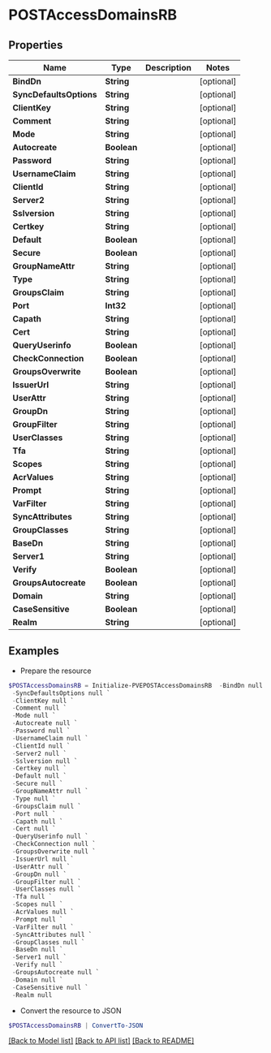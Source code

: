 # POSTAccessDomainsRB
## Properties

Name | Type | Description | Notes
------------ | ------------- | ------------- | -------------
**BindDn** | **String** |  | [optional] 
**SyncDefaultsOptions** | **String** |  | [optional] 
**ClientKey** | **String** |  | [optional] 
**Comment** | **String** |  | [optional] 
**Mode** | **String** |  | [optional] 
**Autocreate** | **Boolean** |  | [optional] 
**Password** | **String** |  | [optional] 
**UsernameClaim** | **String** |  | [optional] 
**ClientId** | **String** |  | [optional] 
**Server2** | **String** |  | [optional] 
**Sslversion** | **String** |  | [optional] 
**Certkey** | **String** |  | [optional] 
**Default** | **Boolean** |  | [optional] 
**Secure** | **Boolean** |  | [optional] 
**GroupNameAttr** | **String** |  | [optional] 
**Type** | **String** |  | [optional] 
**GroupsClaim** | **String** |  | [optional] 
**Port** | **Int32** |  | [optional] 
**Capath** | **String** |  | [optional] 
**Cert** | **String** |  | [optional] 
**QueryUserinfo** | **Boolean** |  | [optional] 
**CheckConnection** | **Boolean** |  | [optional] 
**GroupsOverwrite** | **Boolean** |  | [optional] 
**IssuerUrl** | **String** |  | [optional] 
**UserAttr** | **String** |  | [optional] 
**GroupDn** | **String** |  | [optional] 
**GroupFilter** | **String** |  | [optional] 
**UserClasses** | **String** |  | [optional] 
**Tfa** | **String** |  | [optional] 
**Scopes** | **String** |  | [optional] 
**AcrValues** | **String** |  | [optional] 
**Prompt** | **String** |  | [optional] 
**VarFilter** | **String** |  | [optional] 
**SyncAttributes** | **String** |  | [optional] 
**GroupClasses** | **String** |  | [optional] 
**BaseDn** | **String** |  | [optional] 
**Server1** | **String** |  | [optional] 
**Verify** | **Boolean** |  | [optional] 
**GroupsAutocreate** | **Boolean** |  | [optional] 
**Domain** | **String** |  | [optional] 
**CaseSensitive** | **Boolean** |  | [optional] 
**Realm** | **String** |  | [optional] 

## Examples

- Prepare the resource
```powershell
$POSTAccessDomainsRB = Initialize-PVEPOSTAccessDomainsRB  -BindDn null `
 -SyncDefaultsOptions null `
 -ClientKey null `
 -Comment null `
 -Mode null `
 -Autocreate null `
 -Password null `
 -UsernameClaim null `
 -ClientId null `
 -Server2 null `
 -Sslversion null `
 -Certkey null `
 -Default null `
 -Secure null `
 -GroupNameAttr null `
 -Type null `
 -GroupsClaim null `
 -Port null `
 -Capath null `
 -Cert null `
 -QueryUserinfo null `
 -CheckConnection null `
 -GroupsOverwrite null `
 -IssuerUrl null `
 -UserAttr null `
 -GroupDn null `
 -GroupFilter null `
 -UserClasses null `
 -Tfa null `
 -Scopes null `
 -AcrValues null `
 -Prompt null `
 -VarFilter null `
 -SyncAttributes null `
 -GroupClasses null `
 -BaseDn null `
 -Server1 null `
 -Verify null `
 -GroupsAutocreate null `
 -Domain null `
 -CaseSensitive null `
 -Realm null
```

- Convert the resource to JSON
```powershell
$POSTAccessDomainsRB | ConvertTo-JSON
```

[[Back to Model list]](../README.md#documentation-for-models) [[Back to API list]](../README.md#documentation-for-api-endpoints) [[Back to README]](../README.md)

